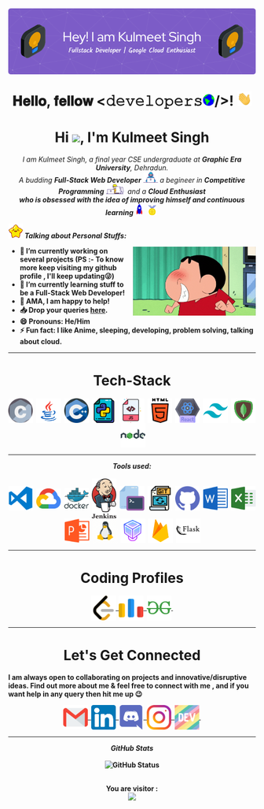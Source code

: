 
<h1 align="center">
  <img alt="banner" src="assets/github-header-image.png" />
  
  𝐇𝐞𝐥𝐥𝐨, 𝐟𝐞𝐥𝐥𝐨𝐰 <𝚍𝚎𝚟𝚎𝚕𝚘𝚙𝚎𝚛𝚜<img src="assets/gifs/Earth.gif" width="24px">/>! <img src="assets/gifs/Hi.gif" width="30px">
</h1>

<h1 align="center">Hi <img src="https://raw.githubusercontent.com/aemmadi/aemmadi/master/wave.gif" width="30px">, I'm Kulmeet Singh</h1>
<p align = "center">
<em>
 I am Kulmeet Singh, a final year CSE undergraduate at  <b>Graphic Era University</b>, Dehradun. <br>
    A budding <b>Full-Stack Web Developer</b> <img src="assets/gifs/Developer.gif" width="30px"> a begineer in <b>Competitive Programming</b>&nbsp;<img src="assets/gifs/Designer.gif" width="36px">&nbsp; and a <b>Cloud Enthusiast<br>who is <b>obsessed</b>
    with the idea of <b>improving</b> himself and continuous learning
    <img src="assets/gifs/Rocket.gif" width="18px">&nbsp;
    <img src="assets/gifs/Medal.gif" width="20px">&nbsp;
  </em>
</p>

<img src="assets/gifs/star.gif" width="30px">&nbsp;***Talking about Personal Stuffs:***

<img align="right" width=250px alt="shinchan" src="assets/gifs/shinchan.gif" />

-   🔭 I’m currently working on several projects (PS :- To know more keep visiting my github profile , I'll keep updating😜)
-   🌱 I’m currently learning stuff to be a Full-Stack Web Developer!
-   💬 AMA, I am happy to help!
-   📥 Drop your queries <a href="mailto:singhkulmeet3@gmail.com">here</a>.
-   😄 Pronouns: <b>He/Him</b>
-   ⚡ Fun fact: I like **Anime, sleeping, developing, problem solving, talking about cloud**. 
    
<hr>
<h1 align="center">Tech-Stack</h1>

<p align="center"> 
<img align="center" src="assets/languages/c.svg" width="50px" />&nbsp;
<img align="center" src="assets/languages/java.svg" width="50px" />&nbsp;
<img align="center" src="assets/languages/cpp.svg" width="50px" />&nbsp;
  <img align="center" src="assets/languages/python.svg" width="50px" />&nbsp;
  <img align="center" src="assets/languages/javascript.svg" width="50px" />&nbsp;
  <img align="center" src="assets/languages/html-5.svg" width="50px" />&nbsp;
  <img align="center" src="assets/languages/react.png" width="50px" />&nbsp;
  <img align="center" src="assets/languages/css.svg" width="50px" />&nbsp;
  <img align="center" src="assets/languages/mongo.svg" width="50px" />&nbsp;
  <img align="center" src="assets/languages/node.svg" width="50px" />&nbsp;

<hr>

<p align="center">
<i><b>Tools used:</b></i> 
  <br><br>
  <img align="center" src="assets/tools/vs-code.png" width="50px" />&nbsp;
  <img align="center" src="assets/tools/gcloud.svg" width="50px" />&nbsp;
  <img align="center" src="assets/tools/docker.svg" width="50px" />&nbsp;
  <img align="center" src="assets/tools/jenkins.svg" width="50px" />&nbsp;
  <img align="center" src="assets/tools/cmd.svg" width="50px" />&nbsp;
  <img align="center" src="assets/tools/git.svg" width="50px" />&nbsp;
  <img align="center" src="assets/tools/github.svg" width="50px" />&nbsp;
  <img align="center" src="assets/tools/word.svg" width="50px" />&nbsp;
  <img align="center" src="assets/tools/excel.svg" width="50px" />&nbsp;
  <img align="center" src="assets/tools/powerpoint.svg" width="50px" />&nbsp;
  <img align="center" src="assets/gifs/linux.gif" width="50px" />&nbsp;
  <img align="center" src="assets/tools/virtualbox.svg" width="50px" />&nbsp;
  <img align="center" src="assets/tools/firebase.svg" width="50px" />&nbsp;
  <img align="center" src="assets/tools/flask.svg" width="50px" />&nbsp;

</p>
<hr>
<h1 align="center">Coding Profiles</h1>
<p align="center">
<a href="https://leetcode.com/Kulmeet/">
    <img align="center" alt="Kulmeet @Leetcode" width="50px" src="assets/handles/leetcode.svg" />&nbsp;
  </a>

  <a href="https://codeforces.com/profile/Kulmeet">
    <img align="center" alt="Kulmeet @Codeforces" width="50px" src="assets/handles/codeforces.svg" />&nbsp;
  </a>

  <a href="https://auth.geeksforgeeks.org/user/singhkulmeet3">
    <img align="center" alt="Kulmeet @GeeksForGeekss" width="50px" src="assets/handles/gfg.svg" />&nbsp;
  </a>
</p>
<hr>
<h1 align="center">Let's Get Connected</h1>
<p>I am always open to collaborating on projects and innovative/disruptive ideas. Find out more about me & feel free to connect with me , and if you want help in any query then hit me up 😉</p>

<div align="center">

 <a href="mailto:singhkulmeet3@gmail.com">
    <img align="center" alt="Kulmeet @Mail" width="50px" src="assets/handles/gmail.svg" />&nbsp;
  </a>
  <a href="https://www.linkedin.com/in/kulmeet-singh/">
    <img align="center" alt="Kulmeet @LinkedIN" width="50px" src="assets/handles/linkedin.svg" />&nbsp;
  </a>
<a href="discordapp.com/users/755703876799299594">
    <img align="center" alt="Kulmeet@Discord" width="50px" src="assets/handles/discord.png" />&nbsp;
  </a>
<a href="https://www.instagram.com/kul._.meet/">
    <img align="center" alt="Kulmeet @Instagram" width="50px" src="assets/handles/instagram.svg" />&nbsp;
  </a>
  <a href="https://ekka.me/kulmeet">
    <img align="center" src="assets/handles/dev.png" alt="Kulmeet @Ekka profile" width="50px">&nbsp;
  </a>
 <br>
 <hr>
 <p align = "center">
  <i><b>GitHub Stats</b></i><br><br>
  <img src = "" alt="GitHub Status" />
  <br><br>
  </p>
  <p align="center"> 
 <b> You are visitor :</b><br>
  <img src="https://profile-counter.glitch.me/KulmeetSJ/count.svg" />
</p>


</div>


 
 
